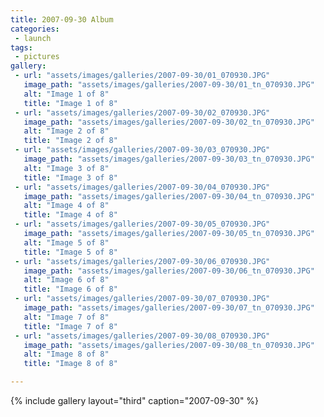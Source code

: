 ```yaml
---
title: 2007-09-30 Album
categories:
 - launch
tags:
 - pictures
gallery:
 - url: "assets/images/galleries/2007-09-30/01_070930.JPG"
   image_path: "assets/images/galleries/2007-09-30/01_tn_070930.JPG"
   alt: "Image 1 of 8"
   title: "Image 1 of 8"
 - url: "assets/images/galleries/2007-09-30/02_070930.JPG"
   image_path: "assets/images/galleries/2007-09-30/02_tn_070930.JPG"
   alt: "Image 2 of 8"
   title: "Image 2 of 8"
 - url: "assets/images/galleries/2007-09-30/03_070930.JPG"
   image_path: "assets/images/galleries/2007-09-30/03_tn_070930.JPG"
   alt: "Image 3 of 8"
   title: "Image 3 of 8"
 - url: "assets/images/galleries/2007-09-30/04_070930.JPG"
   image_path: "assets/images/galleries/2007-09-30/04_tn_070930.JPG"
   alt: "Image 4 of 8"
   title: "Image 4 of 8"
 - url: "assets/images/galleries/2007-09-30/05_070930.JPG"
   image_path: "assets/images/galleries/2007-09-30/05_tn_070930.JPG"
   alt: "Image 5 of 8"
   title: "Image 5 of 8"
 - url: "assets/images/galleries/2007-09-30/06_070930.JPG"
   image_path: "assets/images/galleries/2007-09-30/06_tn_070930.JPG"
   alt: "Image 6 of 8"
   title: "Image 6 of 8"
 - url: "assets/images/galleries/2007-09-30/07_070930.JPG"
   image_path: "assets/images/galleries/2007-09-30/07_tn_070930.JPG"
   alt: "Image 7 of 8"
   title: "Image 7 of 8"
 - url: "assets/images/galleries/2007-09-30/08_070930.JPG"
   image_path: "assets/images/galleries/2007-09-30/08_tn_070930.JPG"
   alt: "Image 8 of 8"
   title: "Image 8 of 8"

---
```


{% include gallery layout="third" caption="2007-09-30" %}
